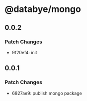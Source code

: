# @databye/mongo

## 0.0.2

### Patch Changes

- 9f20ef4: init

## 0.0.1

### Patch Changes

- 6827ae9: publish mongo package
